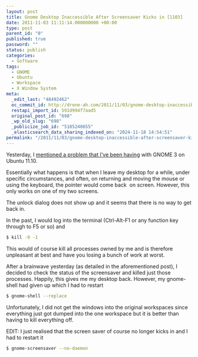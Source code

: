 ```yaml
---
layout: post
title: Gnome Desktop Inaccessible After Screensaver Kicks in [1103]
date: 2011-11-03 11:11:14.000000000 +00:00
type: post
parent_id: "0"
published: true
password: ""
status: publish
categories:
  - Software
tags:
  - GNOME
  - Ubuntu
  - Workspace
  - X Window System
meta:
  _edit_last: "48492462"
  oc_commit_id: http://drone-ah.com/2011/11/03/gnome-desktop-inaccessible-after-screensaver-kicks-in-1103/1320318677
  restapi_import_id: 591d994f7aad5
  original_post_id: "698"
  _wp_old_slug: "698"
  _publicize_job_id: "5185240655"
  _elasticsearch_data_sharing_indexed_on: "2024-11-18 14:54:51"
permalink: "/2011/11/03/gnome-desktop-inaccessible-after-screensaver-kicks-in-1103/"
---
```


Yesterday, I
[mentioned a problem that I\'ve been having](http://drone-ah.com/2011/11/02/saving-your-workspace-window-configuration-in-linux-1102/ "Saving your workspace window configuration in Linux [1102]")
with GNOME 3 on Ubuntu 11.10.

Essentially what happens is that when I leave my desktop for a while, under
specific circumstances, and often, on returning and moving the mouse or using
the keyboard, the pointer would come back  on screen. However, this only works
on one of my two screens.

The unlock dialog does not show up and it seems that there is no way to get back
in.

In the past, I would log into the terminal (Ctrl-Alt-F1 or any function key
through to F5 or so) and

```bash
$ kill -9 -1
```

<!-- more -->

This would of course kill all processes owned by me and is therefore unpleasant
at best and have you losing a bunch of work at worst.

After a brainwave yesterday (as detailed in the aforementioned post), I decided
to check the status of the screensaver and killed just those processes. Happily,
this gives me my desktop back. However, my gnome-shell had given up which I had
to restart

```bash
$ gnome-shell --replace
```

Unfortunately, I did not get the windows into the original workspaces since
everything just got dumped into the one workspace but it is better than having
to kill everything off.

EDIT: I just realised that the screen saver of course no longer kicks in and I
had to restart it

```bash
$ gnome-screensaver --no-daemon
```

